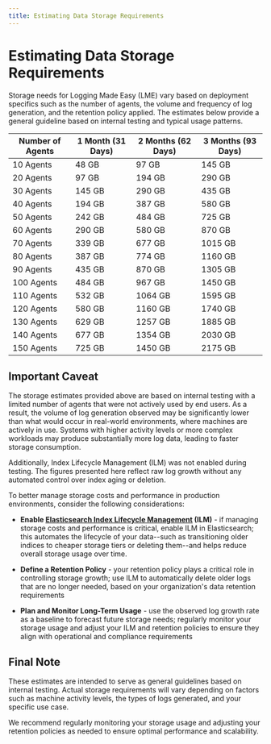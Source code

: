 ```yaml
---
title: Estimating Data Storage Requirements
---
```


# Estimating Data Storage Requirements

Storage needs for Logging Made Easy (LME) vary based on deployment specifics such as the number of agents, the volume and frequency of log generation, and the retention policy applied. The estimates below provide a general guideline based on internal testing and typical usage patterns.

| Number of Agents | 1 Month (31 Days) | 2 Months (62 Days) | 3 Months (93 Days) |
|------------------|--------------------|---------------------|---------------------|
| 10 Agents        | 48 GB              | 97 GB               | 145 GB              |
| 20 Agents        | 97 GB              | 194 GB              | 290 GB              |
| 30 Agents        | 145 GB             | 290 GB              | 435 GB              |
| 40 Agents        | 194 GB             | 387 GB              | 580 GB              |
| 50 Agents        | 242 GB             | 484 GB              | 725 GB              |
| 60 Agents        | 290 GB             | 580 GB              | 870 GB              |
| 70 Agents        | 339 GB             | 677 GB              | 1015 GB             |
| 80 Agents        | 387 GB             | 774 GB              | 1160 GB             |
| 90 Agents        | 435 GB             | 870 GB              | 1305 GB             |
| 100 Agents       | 484 GB             | 967 GB              | 1450 GB             |
| 110 Agents       | 532 GB             | 1064 GB             | 1595 GB             |
| 120 Agents       | 580 GB             | 1160 GB             | 1740 GB             |
| 130 Agents       | 629 GB             | 1257 GB             | 1885 GB             |
| 140 Agents       | 677 GB             | 1354 GB             | 2030 GB             |
| 150 Agents       | 725 GB             | 1450 GB             | 2175 GB             |

## Important Caveat

The storage estimates provided above are based on internal testing with a limited number of agents that were not actively used by end users. As a result, the volume of log generation observed may be significantly lower than what would occur in real-world environments, where machines are actively in use. Systems with higher activity levels or more complex workloads may produce substantially more log data, leading to faster storage consumption.

Additionally, Index Lifecycle Management (ILM) was not enabled during testing. The figures presented here reflect raw log growth without any automated control over index aging or deletion.

To better manage storage costs and performance in production environments, consider the following considerations:

- **Enable [Elasticsearch Index Lifecycle Management](https://cisagov.github.io/lme-docs/docs/markdown/maintenance/index-management/) (ILM)** - if managing storage costs and performance is critical, enable ILM in Elasticsearch; this automates the lifecycle of your data--such as transitioning older indices to cheaper storage tiers or deleting them--and helps reduce overall storage usage over time.
  
- **Define a Retention Policy** - your retention policy plays a critical role in controlling storage growth; use ILM to automatically delete older logs that are no longer needed, based on your organization's data retention requirements
  
- **Plan and Monitor Long-Term Usage** - use the observed log growth rate as a baseline to forecast future storage needs; regularly monitor your storage usage and adjust your ILM and retention policies to ensure they align with operational and compliance requirements

## Final Note

These estimates are intended to serve as general guidelines based on internal testing. Actual storage requirements will vary depending on factors such as machine activity levels, the types of logs generated, and your specific use case.

We recommend regularly monitoring your storage usage and adjusting your retention policies as needed to ensure optimal performance and scalability.

